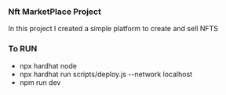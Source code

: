 ### Nft MarketPlace Project
In this project I created a simple platform to create and sell NFTS
### To RUN
- npx hardhat node
- npx hardhat run scripts/deploy.js --network localhost
- npm run dev
